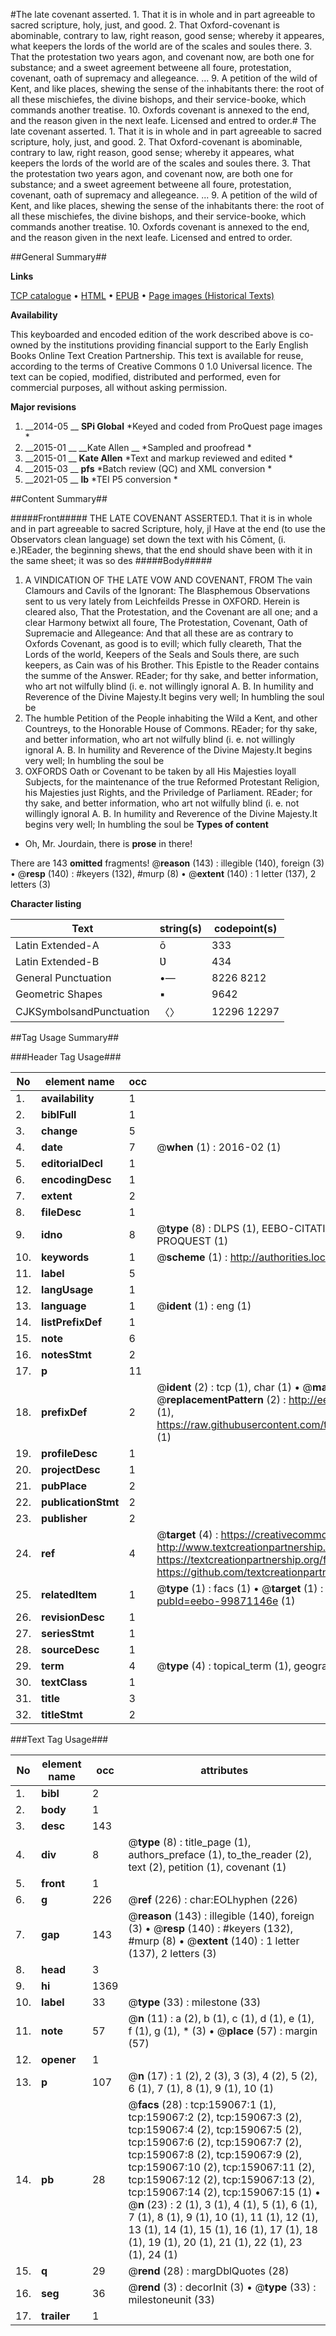 #The late covenant asserted. 1. That it is in whole and in part agreeable to sacred scripture, holy, just, and good. 2. That Oxford-covenant is abominable, contrary to law, right reason, good sense; whereby it appeares, what keepers the lords of the world are of the scales and soules there. 3. That the protestation two years agon, and covenant now, are both one for substance; and a sweet agreement betweene all foure, protestation, covenant, oath of supremacy and allegeance. ... 9. A petition of the wild of Kent, and like places, shewing the sense of the inhabitants there: the root of all these mischiefes, the divine bishops, and their service-booke, which commands another treatise. 10. Oxfords covenant is annexed to the end, and the reason given in the next leafe. Licensed and entred to order.#
The late covenant asserted. 1. That it is in whole and in part agreeable to sacred scripture, holy, just, and good. 2. That Oxford-covenant is abominable, contrary to law, right reason, good sense; whereby it appeares, what keepers the lords of the world are of the scales and soules there. 3. That the protestation two years agon, and covenant now, are both one for substance; and a sweet agreement betweene all foure, protestation, covenant, oath of supremacy and allegeance. ... 9. A petition of the wild of Kent, and like places, shewing the sense of the inhabitants there: the root of all these mischiefes, the divine bishops, and their service-booke, which commands another treatise. 10. Oxfords covenant is annexed to the end, and the reason given in the next leafe. Licensed and entred to order.

##General Summary##

**Links**

[TCP catalogue](http://www.ota.ox.ac.uk/tcp/)  • 
[HTML](http://tei.it.ox.ac.uk/tcp/Texts-HTML/free/A88/A88762.html)  • 
[EPUB](http://tei.it.ox.ac.uk/tcp/Texts-EPUB/free/A88/A88762.epub) • 
[Page images (Historical Texts)](https://historicaltexts.jisc.ac.uk/eebo-99871146e)

**Availability**

This keyboarded and encoded edition of the work described above is co-owned by the
    institutions providing financial support to the Early English Books Online Text Creation
    Partnership. This text is available for reuse, according to the terms of  Creative Commons 0 1.0 Universal
    licence. The text can be copied, modified, distributed and performed, even for commercial
    purposes, all without asking permission.

**Major revisions**

1. __2014-05 __ __SPi Global__ *Keyed and coded from ProQuest page images *
1. __2015-01 __ __Kate Allen __ *Sampled and proofread *
1. __2015-01 __ __Kate Allen__ *Text and markup reviewed and edited *
1. __2015-03 __ __pfs__ *Batch review (QC) and XML conversion *
1. __2021-05 __ __lb__ *TEI P5 conversion *

##Content Summary##

#####Front#####
THE LATE COVENANT ASSERTED.1. That it is in whole and in part agreeable to sacred Scripture, holy, jI Have at the end (to use the Observators clean language) set down the text with his Cōment, (i. e.)REader, the beginning shews, that the end should shave been with it in the same sheet; it was so des
#####Body#####

1. A VINDICATION OF THE LATE VOW AND COVENANT, FROM The vain Clamours and Cavils of the Ignorant: The Blasphemous Observations sent to us very lately from Leichfeilds Presse in OXFORD. Herein is cleared also, That the Protestation, and the Covenant are all one; and a clear Harmony betwixt all foure, The Protestation, Covenant, Oath of Supremacie and Allegeance: And that all these are as contrary to Oxfords Covenant, as good is to evill; which fully cleareth, That the Lords of the world, Keepers of the Seals and Souls there, are such keepers, as Cain was of his Brother. This Epistle to the Reader contains the summe of the Answer.
REader; for thy sake, and better information, who art not wilfully blind (i. e. not willingly ignoraI A. B. In humility and Reverence of the Divine Majesty.It begins very well; In humbling the soul be
1. The humble Petition of the People inhabiting the Wild a Kent, and other Countreys, to the Honorable House of Commons.
REader; for thy sake, and better information, who art not wilfully blind (i. e. not willingly ignoraI A. B. In humility and Reverence of the Divine Majesty.It begins very well; In humbling the soul be
1. OXFORDS Oath or Covenant to be taken by all His Majesties loyall Subjects, for the maintenance of the true Reformed Protestant Religion, his Majesties just Rights, and the Priviledge of Parliament.
REader; for thy sake, and better information, who art not wilfully blind (i. e. not willingly ignoraI A. B. In humility and Reverence of the Divine Majesty.It begins very well; In humbling the soul be
**Types of content**

  * Oh, Mr. Jourdain, there is **prose** in there!

There are 143 **omitted** fragments! 
 @__reason__ (143) : illegible (140), foreign (3)  •  @__resp__ (140) : #keyers (132), #murp (8)  •  @__extent__ (140) : 1 letter (137), 2 letters (3)

**Character listing**


|Text|string(s)|codepoint(s)|
|---|---|---|
|Latin Extended-A|ō|333|
|Latin Extended-B|Ʋ|434|
|General Punctuation|•—|8226 8212|
|Geometric Shapes|▪|9642|
|CJKSymbolsandPunctuation|〈〉|12296 12297|

##Tag Usage Summary##

###Header Tag Usage###

|No|element name|occ|attributes|
|---|---|---|---|
|1.|__availability__|1||
|2.|__biblFull__|1||
|3.|__change__|5||
|4.|__date__|7| @__when__ (1) : 2016-02 (1)|
|5.|__editorialDecl__|1||
|6.|__encodingDesc__|1||
|7.|__extent__|2||
|8.|__fileDesc__|1||
|9.|__idno__|8| @__type__ (8) : DLPS (1), EEBO-CITATION (1), VID (1), EEBO-PROQUEST (1), STC (3), PROQUEST (1)|
|10.|__keywords__|1| @__scheme__ (1) : http://authorities.loc.gov/ (1)|
|11.|__label__|5||
|12.|__langUsage__|1||
|13.|__language__|1| @__ident__ (1) : eng (1)|
|14.|__listPrefixDef__|1||
|15.|__note__|6||
|16.|__notesStmt__|2||
|17.|__p__|11||
|18.|__prefixDef__|2| @__ident__ (2) : tcp (1), char (1)  •  @__matchPattern__ (2) : ([0-9\-]+):([0-9IVX]+) (1), (.+) (1)  •  @__replacementPattern__ (2) : http://eebo.chadwyck.com/downloadtiff?vid=$1&page=$2 (1), https://raw.githubusercontent.com/textcreationpartnership/Texts/master/tcpchars.xml#$1 (1)|
|19.|__profileDesc__|1||
|20.|__projectDesc__|1||
|21.|__pubPlace__|2||
|22.|__publicationStmt__|2||
|23.|__publisher__|2||
|24.|__ref__|4| @__target__ (4) : https://creativecommons.org/publicdomain/zero/1.0/ (1), http://www.textcreationpartnership.org/docs/. (1), https://textcreationpartnership.org/faq/#faq05 (1), https://github.com/textcreationpartnership (1)|
|25.|__relatedItem__|1| @__type__ (1) : facs (1)  •  @__target__ (1) : https://data.historicaltexts.jisc.ac.uk/view?pubId=eebo-99871146e (1)|
|26.|__revisionDesc__|1||
|27.|__seriesStmt__|1||
|28.|__sourceDesc__|1||
|29.|__term__|4| @__type__ (4) : topical_term (1), geographic_name (3)|
|30.|__textClass__|1||
|31.|__title__|3||
|32.|__titleStmt__|2||


###Text Tag Usage###

|No|element name|occ|attributes|
|---|---|---|---|
|1.|__bibl__|2||
|2.|__body__|1||
|3.|__desc__|143||
|4.|__div__|8| @__type__ (8) : title_page (1), authors_preface (1), to_the_reader (2), text (2), petition (1), covenant (1)|
|5.|__front__|1||
|6.|__g__|226| @__ref__ (226) : char:EOLhyphen (226)|
|7.|__gap__|143| @__reason__ (143) : illegible (140), foreign (3)  •  @__resp__ (140) : #keyers (132), #murp (8)  •  @__extent__ (140) : 1 letter (137), 2 letters (3)|
|8.|__head__|3||
|9.|__hi__|1369||
|10.|__label__|33| @__type__ (33) : milestone (33)|
|11.|__note__|57| @__n__ (11) : a (2), b (1), c (1), d (1), e (1), f (1), g (1), * (3)  •  @__place__ (57) : margin (57)|
|12.|__opener__|1||
|13.|__p__|107| @__n__ (17) : 1 (2), 2 (3), 3 (3), 4 (2), 5 (2), 6 (1), 7 (1), 8 (1), 9 (1), 10 (1)|
|14.|__pb__|28| @__facs__ (28) : tcp:159067:1 (1), tcp:159067:2 (2), tcp:159067:3 (2), tcp:159067:4 (2), tcp:159067:5 (2), tcp:159067:6 (2), tcp:159067:7 (2), tcp:159067:8 (2), tcp:159067:9 (2), tcp:159067:10 (2), tcp:159067:11 (2), tcp:159067:12 (2), tcp:159067:13 (2), tcp:159067:14 (2), tcp:159067:15 (1)  •  @__n__ (23) : 2 (1), 3 (1), 4 (1), 5 (1), 6 (1), 7 (1), 8 (1), 9 (1), 10 (1), 11 (1), 12 (1), 13 (1), 14 (1), 15 (1), 16 (1), 17 (1), 18 (1), 19 (1), 20 (1), 21 (1), 22 (1), 23 (1), 24 (1)|
|15.|__q__|29| @__rend__ (28) : margDblQuotes (28)|
|16.|__seg__|36| @__rend__ (3) : decorInit (3)  •  @__type__ (33) : milestoneunit (33)|
|17.|__trailer__|1||
